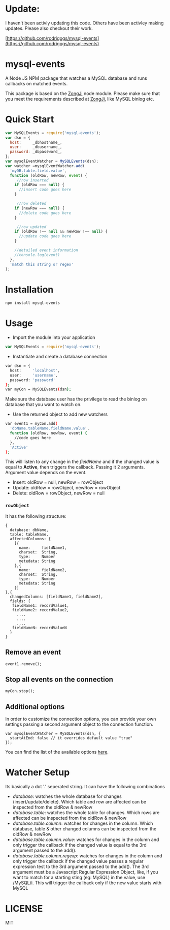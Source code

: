 # Update:
I haven't been activly updating this code.  Others have been activley making updates.  Please also checkout their work.

[https://github.com/rodrigogs/mysql-events](https://github.com/rodrigogs/mysql-events)

# mysql-events
A Node JS NPM package that watches a MySQL database and runs callbacks on matched events.

This package is based on the [ZongJi](https://github.com/nevill/zongji) node module. Please make sure that you meet the requirements described at [ZongJi](https://github.com/nevill/zongji), like MySQL binlog etc.

# Quick Start
```javascript
var MySQLEvents = require('mysql-events');
var dsn = {
  host:     _dbhostname_,
  user:     _dbusername_,
  password: _dbpassword_,
};
var mysqlEventWatcher = MySQLEvents(dsn);
var watcher =mysqlEventWatcher.add(
  'myDB.table.field.value',
  function (oldRow, newRow, event) {
     //row inserted
    if (oldRow === null) {
      //insert code goes here
    }

     //row deleted
    if (newRow === null) {
      //delete code goes here
    }

     //row updated
    if (oldRow !== null && newRow !== null) {
      //update code goes here
    }

    //detailed event information
    //console.log(event)
  }, 
  'match this string or regex'
);
```

# Installation
```sh
npm install mysql-events
```

# Usage
- Import the module into your application
```javascript
var MySQLEvents = require('mysql-events');
```

- Instantiate and create a database connection
```sh
var dsn = {
  host:     'localhost',
  user:     'username',
  password: 'password'
};
var myCon = MySQLEvents(dsn);
```

Make sure the database user has the privilege to read the binlog on database that you want to watch on.

- Use the returned object to add new watchers
```sh
var event1 = myCon.add(
  'dbName.tableName.fieldName.value',
  function (oldRow, newRow, event) {
    //code goes here
  }, 
  'Active'
);
```

This will listen to any change in the _fieldName_ and if the changed value is equal to __Active__, then triggers the callback. Passing it 2 arguments. Argument value depends on the event.

- Insert: oldRow = null, newRow = rowObject
- Update: oldRow = rowObject, newRow = rowObject
- Delete: oldRow = rowObject, newRow = null

### `rowObject`
It has the following structure:

```
{
  database: dbName,
  table: tableName,
  affectedColumns: {
    [{
      name:     fieldName1,
      charset:  String,
      type:     Number
      metedata: String
    },{
      name:     fieldName2,
      charset:  String,
      type:     Number
      metedata: String
    }]
},{
  changedColumns: [fieldName1, fieldName2],
  fields: {
   fieldName1: recordValue1,
   fieldName2: recordValue2,
     ....
     ....
     ....
   fieldNameN: recordValueN
  }
}
```

## Remove an event
```
event1.remove();
```

## Stop all events on the connection
```
myCon.stop();
```

## Additional options
In order to customize the connection options, you can provide your own settings passing a second argument object to the connection function.
```
var mysqlEventWatcher = MySQLEvents(dsn, {
  startAtEnd: false // it overrides default value "true"
});
```
You can find the list of the available options [here](https://github.com/nevill/zongji#zongji-class).

# Watcher Setup
Its basically a dot '.' seperated string. It can have the following combinations

- _database_: watches the whole database for changes (insert/update/delete). Which table and row are affected can be inspected from the oldRow & newRow
- _database.table_: watches the whole table for changes. Which rows are affected can be inspected from the oldRow & newRow
- _database.table.column_: watches for changes in the column. Which database, table & other changed columns can be inspected from the oldRow & newRow
- _database.table.column.value_: watches for changes in the column and only trigger the callback if the changed value is equal to the 3rd argument passed to the add().
- _database.table.column.regexp_: watches for changes in the column and only trigger the callback if the changed value passes a regular expression test to the 3rd argument passed to the add(). The 3rd argument must be a Javascript Regular Expression Object, like, if you want to match for a starting sting (eg: MySQL) in the value, use /MySQL/i. This will trigger the callback only if the new value starts with MySQL

# LICENSE
MIT

